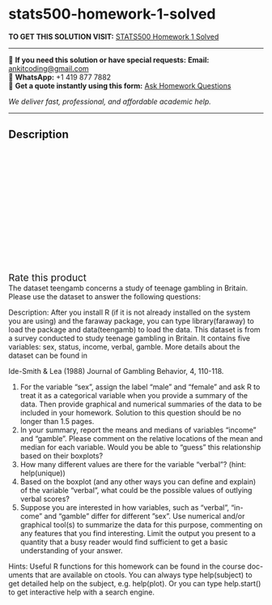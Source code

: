 # stats500-homework-1-solved
**TO GET THIS SOLUTION VISIT:** [STATS500 Homework 1 Solved](https://www.ankitcodinghub.com/product/stats500-homework-1-solved/)


---

📩 **If you need this solution or have special requests:** **Email:** ankitcoding@gmail.com  
📱 **WhatsApp:** +1 419 877 7882  
📄 **Get a quote instantly using this form:** [Ask Homework Questions](https://www.ankitcodinghub.com/services/ask-homework-questions/)

*We deliver fast, professional, and affordable academic help.*

---

<h2>Description</h2>



<div class="kk-star-ratings kksr-auto kksr-align-center kksr-valign-top" data-payload="{&quot;align&quot;:&quot;center&quot;,&quot;id&quot;:&quot;96619&quot;,&quot;slug&quot;:&quot;default&quot;,&quot;valign&quot;:&quot;top&quot;,&quot;ignore&quot;:&quot;&quot;,&quot;reference&quot;:&quot;auto&quot;,&quot;class&quot;:&quot;&quot;,&quot;count&quot;:&quot;0&quot;,&quot;legendonly&quot;:&quot;&quot;,&quot;readonly&quot;:&quot;&quot;,&quot;score&quot;:&quot;0&quot;,&quot;starsonly&quot;:&quot;&quot;,&quot;best&quot;:&quot;5&quot;,&quot;gap&quot;:&quot;4&quot;,&quot;greet&quot;:&quot;Rate this product&quot;,&quot;legend&quot;:&quot;0\/5 - (0 votes)&quot;,&quot;size&quot;:&quot;24&quot;,&quot;title&quot;:&quot;STATS500 Homework 1 Solved&quot;,&quot;width&quot;:&quot;0&quot;,&quot;_legend&quot;:&quot;{score}\/{best} - ({count} {votes})&quot;,&quot;font_factor&quot;:&quot;1.25&quot;}">

<div class="kksr-stars">

<div class="kksr-stars-inactive">
            <div class="kksr-star" data-star="1" style="padding-right: 4px">


<div class="kksr-icon" style="width: 24px; height: 24px;"></div>
        </div>
            <div class="kksr-star" data-star="2" style="padding-right: 4px">


<div class="kksr-icon" style="width: 24px; height: 24px;"></div>
        </div>
            <div class="kksr-star" data-star="3" style="padding-right: 4px">


<div class="kksr-icon" style="width: 24px; height: 24px;"></div>
        </div>
            <div class="kksr-star" data-star="4" style="padding-right: 4px">


<div class="kksr-icon" style="width: 24px; height: 24px;"></div>
        </div>
            <div class="kksr-star" data-star="5" style="padding-right: 4px">


<div class="kksr-icon" style="width: 24px; height: 24px;"></div>
        </div>
    </div>

<div class="kksr-stars-active" style="width: 0px;">
            <div class="kksr-star" style="padding-right: 4px">


<div class="kksr-icon" style="width: 24px; height: 24px;"></div>
        </div>
            <div class="kksr-star" style="padding-right: 4px">


<div class="kksr-icon" style="width: 24px; height: 24px;"></div>
        </div>
            <div class="kksr-star" style="padding-right: 4px">


<div class="kksr-icon" style="width: 24px; height: 24px;"></div>
        </div>
            <div class="kksr-star" style="padding-right: 4px">


<div class="kksr-icon" style="width: 24px; height: 24px;"></div>
        </div>
            <div class="kksr-star" style="padding-right: 4px">


<div class="kksr-icon" style="width: 24px; height: 24px;"></div>
        </div>
    </div>
</div>


<div class="kksr-legend" style="font-size: 19.2px;">
            <span class="kksr-muted">Rate this product</span>
    </div>
    </div>
<div class="page" title="Page 1">
<div class="layoutArea">
<div class="column">
The dataset teengamb concerns a study of teenage gambling in Britain. Please use the dataset to answer the following questions:

Description: After you install R (if it is not already installed on the system you are using) and the faraway package, you can type library(faraway) to load the package and data(teengamb) to load the data. This dataset is from a survey conducted to study teenage gambling in Britain. It contains five variables: sex, status, income, verbal, gamble. More details about the dataset can be found in

Ide-Smith &amp; Lea (1988) Journal of Gambling Behavior, 4, 110-118.

<ol>
<li>For the variable “sex”, assign the label “male” and “female” and ask R to treat it as a categorical variable when you provide a summary of the data. Then provide graphical and numerical summaries of the data to be included in your homework.
Solution to this question should be no longer than 1.5 pages.
</li>
<li>In your summary, report the means and medians of variables “income” and “gamble”. Please comment on the relative locations of the mean and median for each variable. Would you be able to “guess” this relationship based on their boxplots?</li>
<li>How many different values are there for the variable “verbal”? (hint: help(unique))</li>
<li>Based on the boxplot (and any other ways you can define and explain) of the variable “verbal”, what could be the possible values of outlying verbal scores?</li>
<li>Suppose you are interested in how variables, such as “verbal”, “in- come” and “gamble” differ for different ”sex”. Use numerical and/or graphical tool(s) to summarize the data for this purpose, commenting on any features that you find interesting. Limit the output you present to a quantity that a busy reader would find sufficient to get a basic understanding of your answer.</li>
</ol>
Hints: Useful R functions for this homework can be found in the course doc- uments that are available on ctools. You can always type help(subject) to get detailed help on the subject, e.g. help(plot). Or you can type help.start() to get interactive help with a search engine.

</div>
</div>
</div>
